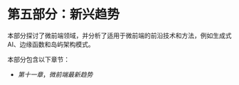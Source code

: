 # 第五部分：新兴趋势

本部分探讨了微前端领域，并分析了适用于微前端的前沿技术和方法，例如生成式 AI、边缘函数和岛屿架构模式。

本部分包含以下章节：

+   *第十一章*，*微前端最新趋势*
